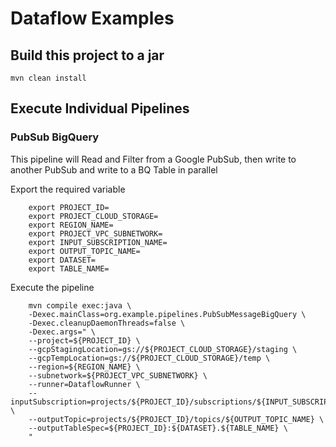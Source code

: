 # Dataflow Examples

## Build this project to a jar

```shell
mvn clean install
```

## Execute Individual Pipelines
### PubSub BigQuery
This pipeline will Read and Filter from a Google PubSub, then
write to another PubSub and write to a BQ Table in parallel

Export the required variable 
```shell
    export PROJECT_ID=
    export PROJECT_CLOUD_STORAGE=
    export REGION_NAME=
    export PROJECT_VPC_SUBNETWORK=
    export INPUT_SUBSCRIPTION_NAME=
    export OUTPUT_TOPIC_NAME=
    export DATASET=
    export TABLE_NAME=
```

Execute the pipeline
```shell
    mvn compile exec:java \
    -Dexec.mainClass=org.example.pipelines.PubSubMessageBigQuery \
    -Dexec.cleanupDaemonThreads=false \
    -Dexec.args=" \
    --project=${PROJECT_ID} \
    --gcpStagingLocation=gs://${PROJECT_CLOUD_STORAGE}/staging \
    --gcpTempLocation=gs://${PROJECT_CLOUD_STORAGE}/temp \
    --region=${REGION_NAME} \
    --subnetwork=${PROJECT_VPC_SUBNETWORK} \
    --runner=DataflowRunner \
    --inputSubscription=projects/${PROJECT_ID}/subscriptions/${INPUT_SUBSCRIPTION_NAME} \
    --outputTopic=projects/${PROJECT_ID}/topics/${OUTPUT_TOPIC_NAME} \
    --outputTableSpec=${PROJECT_ID}:${DATASET}.${TABLE_NAME} \
    "
```
